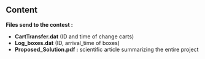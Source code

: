 ## Content

**Files send to the contest :** 
- **CartTransfer.dat** (ID and time of change carts)
- **Log_boxes.dat** (ID, arrival_time of boxes)
- **Proposed_Solution.pdf :** scientific article summarizing the entire project
